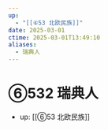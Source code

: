```yaml
---
up:
  - "[[⑥53 北欧民族]]"
date: 2025-03-01
ctime: 2025-03-01T13:49:10
aliases:
  - 瑞典人
---
```


# ⑥532 瑞典人

- up: [[⑥53 北欧民族]]
